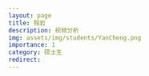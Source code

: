```yaml
---
layout: page
title: 程岩
description: 视频分析
img: assets/img/students/YanCheng.png
importance: 1
category: 硕士生
redirect:
---
```

